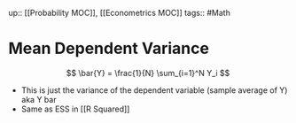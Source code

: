 up:: [[Probability MOC]], [[Econometrics MOC]]
tags:: #Math
# Mean Dependent Variance
$$ \bar{Y} = \frac{1}{N} \sum_{i=1}^N Y_i $$
- This is just the variance of the dependent variable (sample average of Y) aka Y bar
- Same as ESS in [[R Squared]]
